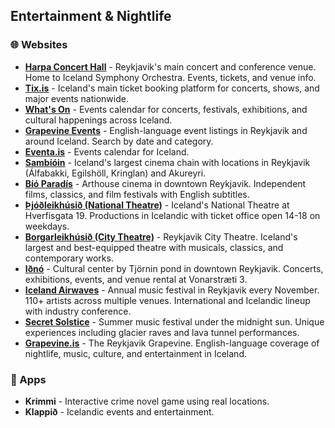 ## Entertainment & Nightlife

### 🌐 Websites

- **<a href="https://www.harpa.is/" target="_blank">Harpa Concert Hall</a>** - Reykjavik's main concert and conference venue. Home to Iceland Symphony Orchestra. Events, tickets, and venue info.
- **<a href="https://tix.is/" target="_blank">Tix.is</a>** - Iceland's main ticket booking platform for concerts, shows, and major events nationwide.
- **<a href="https://www.whatson.is/" target="_blank">What's On</a>** - Events calendar for concerts, festivals, exhibitions, and cultural happenings across Iceland.
- **<a href="https://events.grapevine.is/" target="_blank">Grapevine Events</a>** - English-language event listings in Reykjavik and around Iceland. Search by date and category.
- **<a href="https://www.eventa.is" target="_blank">Eventa.is</a>** - Events calendar for Iceland.
- **<a href="https://www.sambio.is/" target="_blank">Sambíóin</a>** - Iceland's largest cinema chain with locations in Reykjavik (Álfabakki, Egilshöll, Kringlan) and Akureyri.
- **<a href="https://bioparadis.is/" target="_blank">Bíó Paradís</a>** - Arthouse cinema in downtown Reykjavik. Independent films, classics, and film festivals with English subtitles.
- **<a href="https://leikhusid.is/" target="_blank">Þjóðleikhúsið (National Theatre)</a>** - Iceland's National Theatre at Hverfisgata 19. Productions in Icelandic with ticket office open 14-18 on weekdays.
- **<a href="https://www.borgarleikhus.is/" target="_blank">Borgarleikhúsið (City Theatre)</a>** - Reykjavik City Theatre. Iceland's largest and best-equipped theatre with musicals, classics, and contemporary works.
- **<a href="https://www.idno.is/" target="_blank">Iðnó</a>** - Cultural center by Tjörnin pond in downtown Reykjavik. Concerts, exhibitions, events, and venue rental at Vonarstræti 3.
- **<a href="https://icelandairwaves.is/" target="_blank">Iceland Airwaves</a>** - Annual music festival in Reykjavik every November. 110+ artists across multiple venues. International and Icelandic lineup with industry conference.
- **<a href="https://secretsolstice.is/" target="_blank">Secret Solstice</a>** - Summer music festival under the midnight sun. Unique experiences including glacier raves and lava tunnel performances.
- **<a href="https://www.grapevine.is" target="_blank">Grapevine.is</a>** - The Reykjavik Grapevine. English-language coverage of nightlife, music, culture, and entertainment in Iceland.

### 📱 Apps

- **Krimmi** - Interactive crime novel game using real locations.
- **Klappið** - Icelandic events and entertainment.
